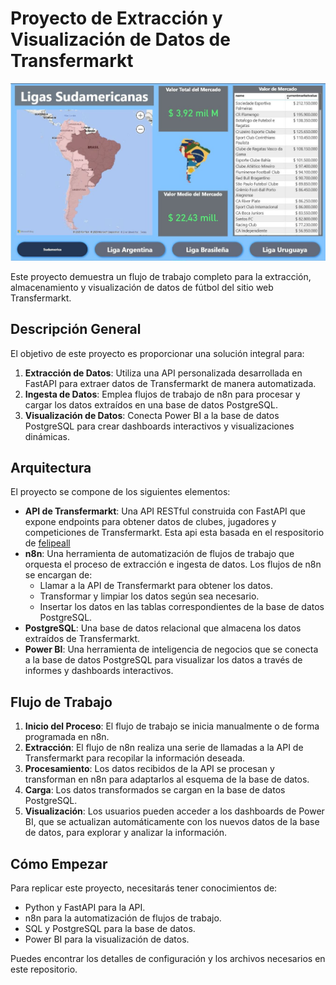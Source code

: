 # Proyecto de Extracción y Visualización de Datos de Transfermarkt

![](src/ejemplo_suda.jpg)

Este proyecto demuestra un flujo de trabajo completo para la extracción, almacenamiento y visualización de datos de fútbol del sitio web Transfermarkt.

## Descripción General

El objetivo de este proyecto es proporcionar una solución integral para:

1.  **Extracción de Datos**: Utiliza una API personalizada desarrollada en FastAPI para extraer datos de Transfermarkt de manera automatizada.
2.  **Ingesta de Datos**: Emplea flujos de trabajo de n8n para procesar y cargar los datos extraídos en una base de datos PostgreSQL.
3.  **Visualización de Datos**: Conecta Power BI a la base de datos PostgreSQL para crear dashboards interactivos y visualizaciones dinámicas.

## Arquitectura

El proyecto se compone de los siguientes elementos:

*   **API de Transfermarkt**: Una API RESTful construida con FastAPI que expone endpoints para obtener datos de clubes, jugadores y competiciones de Transfermarkt. Esta api esta basada en el respositorio de [felipeall](https://github.com/felipeall/transfermarkt-api)
*   **n8n**: Una herramienta de automatización de flujos de trabajo que orquesta el proceso de extracción e ingesta de datos. Los flujos de n8n se encargan de:
    *   Llamar a la API de Transfermarkt para obtener los datos.
    *   Transformar y limpiar los datos según sea necesario.
    *   Insertar los datos en las tablas correspondientes de la base de datos PostgreSQL.
*   **PostgreSQL**: Una base de datos relacional que almacena los datos extraídos de Transfermarkt.
*   **Power BI**: Una herramienta de inteligencia de negocios que se conecta a la base de datos PostgreSQL para visualizar los datos a través de informes y dashboards interactivos.

## Flujo de Trabajo

1.  **Inicio del Proceso**: El flujo de trabajo se inicia manualmente o de forma programada en n8n.
2.  **Extracción**: El flujo de n8n realiza una serie de llamadas a la API de Transfermarkt para recopilar la información deseada.
3.  **Procesamiento**: Los datos recibidos de la API se procesan y transforman en n8n para adaptarlos al esquema de la base de datos.
4.  **Carga**: Los datos transformados se cargan en la base de datos PostgreSQL.
5.  **Visualización**: Los usuarios pueden acceder a los dashboards de Power BI, que se actualizan automáticamente con los nuevos datos de la base de datos, para explorar y analizar la información.

## Cómo Empezar

Para replicar este proyecto, necesitarás tener conocimientos de:

*   Python y FastAPI para la API.
*   n8n para la automatización de flujos de trabajo.
*   SQL y PostgreSQL para la base de datos.
*   Power BI para la visualización de datos.

Puedes encontrar los detalles de configuración y los archivos necesarios en este repositorio.
